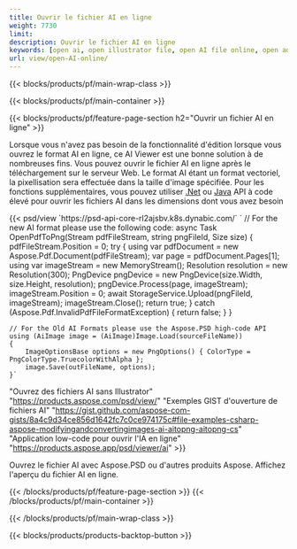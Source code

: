 ```yaml
---
title: Ouvrir le fichier AI en ligne
weight: 7730
limit: 
description: Ouvrir le fichier AI en ligne
keywords: [open ai, open illustrator file, open AI file online, open adobe illustrator, preview of ai file, ai format open]
url: view/open-AI-online/
---
```


{{< blocks/products/pf/main-wrap-class >}}


{{< blocks/products/pf/main-container >}}

{{< blocks/products/pf/feature-page-section h2="Ouvrir un fichier AI en ligne" >}}
<p>Lorsque vous n'avez pas besoin de la fonctionnalité d'édition lorsque vous ouvrez le format AI en ligne, ce AI Viewer est une bonne solution à de nombreuses fins. Vous pouvez ouvrir le fichier AI en ligne après le téléchargement sur le serveur Web. Le format AI étant un format vectoriel, la pixellisation sera effectuée dans la taille d'image spécifiée. Pour les fonctions supplémentaires, vous pouvez utiliser <a href="/psd/net">.Net</a> ou <a href="/psd/java">Java</a> API à code élevé pour ouvrir les fichiers AI dans les dimensions dont vous avez besoin</p>
{{< psd/view `https://psd-api-core-rl2ajsbv.k8s.dynabic.com/` 
`	// For the new AI format please use the following code:
	async Task<bool> OpenPdfToPng(Stream pdfFileStream, string pngFileId, Size size)
	{
		pdfFileStream.Position = 0;
		try
		{
			using var pdfDocument = new Aspose.Pdf.Document(pdfFileStream);
			var page = pdfDocument.Pages[1];
			using var imageStream = new MemoryStream();
			Resolution resolution = new Resolution(300);
			PngDevice pngDevice = new PngDevice(size.Width, size.Height, resolution);
			pngDevice.Process(page, imageStream);
			imageStream.Position = 0;
			await StorageService.Upload(pngFileId, imageStream);
			imageStream.Close();
			return true;
		}
		catch (Aspose.Pdf.InvalidPdfFileFormatException)
		{
			return false;
		}
	}
	
	// For the Old AI Formats please use the Aspose.PSD high-code API
	using (AiImage image = (AiImage)Image.Load(sourceFileName))
	{
		ImageOptionsBase options = new PngOptions() { ColorType = PngColorType.TruecolorWithAlpha };
		image.Save(outFileName, options);
	}` 
"Ouvrez des fichiers AI sans Illustrator" "https://products.aspose.com/psd/view/" 
"Exemples GIST d'ouverture de fichiers AI" "https://gist.github.com/aspose-com-gists/8a4c9d34ce856d1642fc7c0ce974175c#file-examples-csharp-aspose-modifyingandconvertingimages-ai-aitopng-aitopng-cs" 
"Application low-code pour ouvrir l'IA en ligne" "https://products.aspose.app/psd/viewer/ai" >}}
<p>Ouvrez le fichier AI avec Aspose.PSD ou d'autres produits Aspose. Affichez l'aperçu du fichier AI en ligne.</p>
{{< /blocks/products/pf/feature-page-section >}}
{{< /blocks/products/pf/main-container >}}


{{< /blocks/products/pf/main-wrap-class >}}

{{< blocks/products/products-backtop-button >}}
